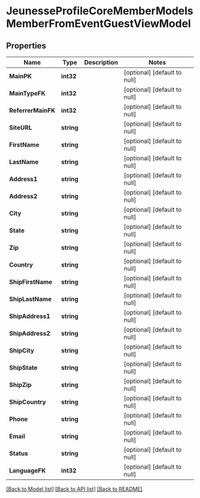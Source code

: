 # JeunesseProfileCoreMemberModelsMemberFromEventGuestViewModel

## Properties
Name | Type | Description | Notes
------------ | ------------- | ------------- | -------------
**MainPK** | **int32** |  | [optional] [default to null]
**MainTypeFK** | **int32** |  | [optional] [default to null]
**ReferrerMainFK** | **int32** |  | [optional] [default to null]
**SiteURL** | **string** |  | [optional] [default to null]
**FirstName** | **string** |  | [optional] [default to null]
**LastName** | **string** |  | [optional] [default to null]
**Address1** | **string** |  | [optional] [default to null]
**Address2** | **string** |  | [optional] [default to null]
**City** | **string** |  | [optional] [default to null]
**State** | **string** |  | [optional] [default to null]
**Zip** | **string** |  | [optional] [default to null]
**Country** | **string** |  | [optional] [default to null]
**ShipFirstName** | **string** |  | [optional] [default to null]
**ShipLastName** | **string** |  | [optional] [default to null]
**ShipAddress1** | **string** |  | [optional] [default to null]
**ShipAddress2** | **string** |  | [optional] [default to null]
**ShipCity** | **string** |  | [optional] [default to null]
**ShipState** | **string** |  | [optional] [default to null]
**ShipZip** | **string** |  | [optional] [default to null]
**ShipCountry** | **string** |  | [optional] [default to null]
**Phone** | **string** |  | [optional] [default to null]
**Email** | **string** |  | [optional] [default to null]
**Status** | **string** |  | [optional] [default to null]
**LanguageFK** | **int32** |  | [optional] [default to null]

[[Back to Model list]](../README.md#documentation-for-models) [[Back to API list]](../README.md#documentation-for-api-endpoints) [[Back to README]](../README.md)


